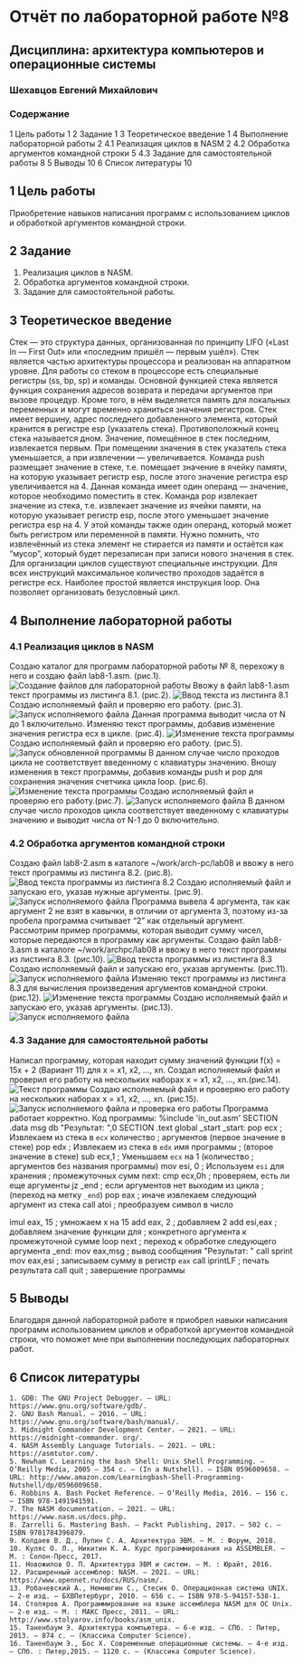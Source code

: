 # Отчёт по лабораторной работе №8
## Дисциплина: архитектура компьютеров и операционные системы
### Шехавцов Евгений Михайлович
### Содержание
1	Цель работы	1
2	Задание	1
3	Теоретическое введение	1
4	Выполнение лабораторной работы	2
4.1	Реализация циклов в NASM	2
4.2	Обработка аргументов командной строки	5
4.3	Задание для самостоятельной работы	8
5	Выводы	10
6	Список литературы	10

## 1	Цель работы
Приобретение навыков написания программ с использованием циклов и обработкой аргументов командной строки.
## 2	Задание
   1. Реализация циклов в NASM.
   2. Обработка аргументов командной строки.
   3. Задание для самостоятельной работы.
## 3	Теоретическое введение
Стек — это структура данных, организованная по принципу LIFO («Last In — First Out» или «последним пришёл — первым ушёл»). Стек является частью архитектуры процессора и реализован на аппаратном уровне. Для работы со стеком в процессоре есть специальные регистры (ss, bp, sp) и команды. Основной функцией стека является функция сохранения адресов возврата и передачи аргументов при вызове процедур. Кроме того, в нём выделяется память для локальных переменных и могут временно храниться значения регистров. Стек имеет вершину, адрес последнего добавленного элемента, который хранится в регистре esp (указатель стека). Противоположный конец стека называется дном. Значение, помещённое в стек последним, извлекается первым. При помещении значения в стек указатель стека уменьшается, а при извлечении — увеличивается.
Команда push размещает значение в стеке, т.е. помещает значение в ячейку памяти, на которую указывает регистр esp, после этого значение регистра esp увеличивается на 4. Данная команда имеет один операнд — значение, которое необходимо поместить в стек.
Команда pop извлекает значение из стека, т.е. извлекает значение из ячейки памяти, на которую указывает регистр esp, после этого уменьшает значение регистра esp на 4. У этой команды также один операнд, который может быть регистром или переменной в памяти. Нужно помнить, что извлечённый из стека элемент не стирается из памяти и остаётся как “мусор”, который будет перезаписан при записи нового значения в стек.
Для организации циклов существуют специальные инструкции. Для всех инструкций максимальное количество проходов задаётся в регистре ecx. Наиболее простой является инструкция loop. Она позволяет организовать безусловный цикл.
## 4	Выполнение лабораторной работы
### 4.1	Реализация циклов в NASM
Создаю каталог для программ лабораторной работы № 8, перехожу в него и создаю файл lab8-1.asm. (рис.1).
![Создание файлов для лабораторной работы](image/Screenshot_1.png)
Ввожу в файл lab8-1.asm текст программы из листинга 8.1. (рис.2).
![Ввод текста из листинга 8.1](image/Screenshot_2.png)
Создаю исполняемый файл и проверяю его работу. (рис.3).
![Запуск исполняемого файла](image/Screenshot_3.png)
Данная программа выводит числа от N до 1 включительно.
Изменяю текст программы, добавив изменение значения регистра ecx в цикле. (рис.4).
![Изменение текста программы](image/Screenshot_4.png)
Создаю исполняемый файл и проверяю его работу. (рис.5).
![Запуск обновленной программы](image/Screenshot_5.png)
В данном случае число проходов цикла не соответствует введенному с клавиатуры значению.
Вношу изменения в текст программы, добавив команды push и pop для сохранения значения счетчика цикла loop. (рис.6).
![Изменение текста программы](image/Screenshot_6.png)
Создаю исполняемый файл и проверяю его работу.(рис.7).
![Запуск исполняемого файла](image/Screenshot_7.png)
В данном случае число проходов цикла соответствует введенному с клавиатуры значению и выводит числа от N-1 до 0 включительно.
### 4.2	Обработка аргументов командной строки
Создаю файл lab8-2.asm в каталоге ~/work/arch-pc/lab08 и ввожу в него текст программы из листинга 8.2. (рис.8).
![Ввод текста программы из листинга 8.2](image/Screenshot_8.png)
Создаю исполняемый файл и запускаю его, указав нужные аргументы. (рис.9).
![Запуск исполняемого файла](image/Screenshot_9.png)
Программа вывела 4 аргумента, так как аргумент 2 не взят в кавычки, в отличии от аргумента 3, поэтому из-за пробела программа считывает “2” как отдельный аргумент.
Рассмотрим пример программы, которая выводит сумму чисел, которые передаются в программу как аргументы. Создаю файл lab8-3.asm в каталоге ~/work/archpc/lab08 и ввожу в него текст программы из листинга 8.3. (рис.10).
![Ввод текста программы из листинга 8.3](image/Screenshot_10.png)
Создаю исполняемый файл и запускаю его, указав аргументы. (рис.11).
![Запуск исполняемого файла](image/Screenshot_11.png)
Изменяю текст программы из листинга 8.3 для вычисления произведения аргументов командной строки. (рис.12).
![Изменение текста программы](image/Screenshot_13.png)
Создаю исполняемый файл и запускаю его, указав аргументы. (рис.13).
![Запуск исполняемого файла](image/Screenshot_14.png)
### 4.3	Задание для самостоятельной работы
Написал программу, которая находит сумму значений функции f(x) = 15x + 2 (Вариант 11) для x = x1, x2, …, xn. Создал исполняемый файл и проверил его работу на нескольких наборах x = x1, x2, …, xn.(рис.14).
![Текст программы](image/Screenshot_15.png)
Создаю исполняемый файл и проверяю его работу на нескольких наборах x = x1, x2, …, xn. (рис.15).
![Запуск исполняемого файла и проверка его работы](image/Screenshot_16.png)
Программа работает корректно.
Код программы:
%include 'in_out.asm'
SECTION .data
   msg db "Результат: ",0
SECTION .text
   global _start
_start:
   pop ecx    ; Извлекаем из стека в `ecx` количество
              ; аргументов (первое значение в стеке)
   pop edx    ; Извлекаем из стека в `edx` имя программы
              ; (второе значение в стеке)
   sub ecx,1  ; Уменьшаем `ecx` на 1 (количество
              ; аргументов без названия программы)
   mov esi, 0 ; Используем `esi` для хранения
              ; промежуточных сумм
next:
   cmp ecx,0h ; проверяем, есть ли еще аргументы
   jz _end    ; если аргументов нет выходим из цикла
              ; (переход на метку `_end`)
   pop eax    ; иначе извлекаем следующий аргумент из стека
   call atoi  ; преобразуем символ в число
   
   imul eax, 15    ; умножаем x на 15
   add eax, 2      ; добавляем 2 
   add esi,eax     ; добавляем значение функции для 
                   ; конкретного аргумента к промежуточной сумме
   loop next       ; переход к обработке следующего аргумента
_end:
   mov eax,msg    ; вывод сообщения "Результат: "
   call sprint
   mov eax,esi    ; записываем сумму в регистр `eax`
   call iprintLF  ; печать результата
   call quit      ; завершение программы
## 5	Выводы
Благодаря данной лабораторной работе я приобрел навыки написания программ использованием циклов и обработкой аргументов командной строки, что поможет мне при выполнении последующих лабораторных работ.
## 6	Список литературы
    1. GDB: The GNU Project Debugger. — URL: https://www.gnu.org/software/gdb/.
    2. GNU Bash Manual. — 2016. — URL: https://www.gnu.org/software/bash/manual/.
    3. Midnight Commander Development Center. — 2021. — URL: https://midnight-commander. org/.
    4. NASM Assembly Language Tutorials. — 2021. — URL: https://asmtutor.com/.
    5. Newham C. Learning the bash Shell: Unix Shell Programming. — O’Reilly Media, 2005 — 354 с. — (In a Nutshell). — ISBN 0596009658. — URL: http://www.amazon.com/Learningbash-Shell-Programming-Nutshell/dp/0596009658.
    6. Robbins A. Bash Pocket Reference. — O’Reilly Media, 2016. — 156 с. — ISBN 978-1491941591.
    7. The NASM documentation. — 2021. — URL: https://www.nasm.us/docs.php.
    8. Zarrelli G. Mastering Bash. — Packt Publishing, 2017. — 502 с. — ISBN 9781784396879.
    9. Колдаев В. Д., Лупин С. А. Архитектура ЭВМ. — М. : Форум, 2018.
    10. Куляс О. Л., Никитин К. А. Курс программирования на ASSEMBLER. — М. : Солон-Пресс, 2017.
    11. Новожилов О. П. Архитектура ЭВМ и систем. — М. : Юрайт, 2016.
    12. Расширенный ассемблер: NASM. — 2021. — URL: https://www.opennet.ru/docs/RUS/nasm/.
    13. Робачевский А., Немнюгин С., Стесик О. Операционная система UNIX. — 2-е изд. — БХВПетербург, 2010. — 656 с. — ISBN 978-5-94157-538-1.
    14. Столяров А. Программирование на языке ассемблера NASM для ОС Unix. — 2-е изд. — М. : МАКС Пресс, 2011. — URL: http://www.stolyarov.info/books/asm_unix.
    15. Таненбаум Э. Архитектура компьютера. — 6-е изд. — СПб. : Питер, 2013. — 874 с. — (Классика Computer Science).
    16. Таненбаум Э., Бос Х. Современные операционные системы. — 4-е изд. — СПб. : Питер,2015. — 1120 с. — (Классика Computer Science).